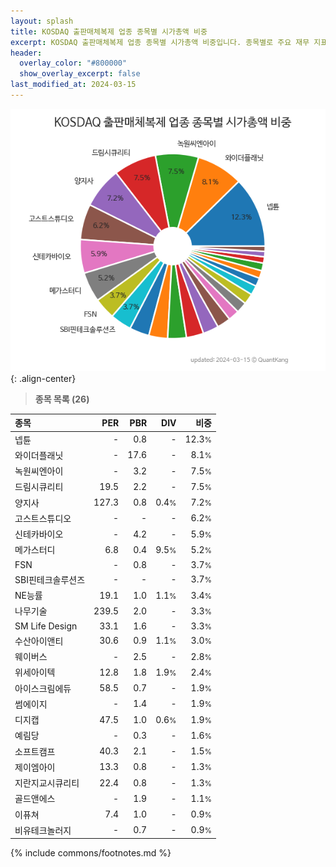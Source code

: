 ```yaml
---
layout: splash
title: KOSDAQ 출판매체복제 업종 종목별 시가총액 비중
excerpt: KOSDAQ 출판매체복제 업종 종목별 시가총액 비중입니다. 종목별로 주요 재무 지표를 함께 표시합니다.
header:
  overlay_color: "#800000"
  show_overlay_excerpt: false
last_modified_at: 2024-03-15
---
```



![KOSDAQ 출판매체복제 업종 종목별 시가총액 비중](/stats/sector/images/kosdaq_업종_출판매체복제_종목.png){: .align-center}


> **종목 목록 (26)**<a id="list"></a>

| **종목** | **PER** | **PBR** | **DIV** | **비중** |
| :------- | ------: | ------: | ------: | -------: |
| 넵튠 | - | 0.8 | - | 12.3<small>%</small> |
| 와이더플래닛 | - | 17.6 | - | 8.1<small>%</small> |
| 녹원씨엔아이 | - | 3.2 | - | 7.5<small>%</small> |
| 드림시큐리티 | 19.5 | 2.2 | - | 7.5<small>%</small> |
| 양지사 | 127.3 | 0.8 | 0.4<small>%</small> | 7.2<small>%</small> |
| 고스트스튜디오 | - | - | - | 6.2<small>%</small> |
| 신테카바이오 | - | 4.2 | - | 5.9<small>%</small> |
| 메가스터디 | 6.8 | 0.4 | 9.5<small>%</small> | 5.2<small>%</small> |
| FSN | - | 0.8 | - | 3.7<small>%</small> |
| SBI핀테크솔루션즈 | - | - | - | 3.7<small>%</small> |
| NE능률 | 19.1 | 1.0 | 1.1<small>%</small> | 3.4<small>%</small> |
| 나무기술 | 239.5 | 2.0 | - | 3.3<small>%</small> |
| SM Life Design | 33.1 | 1.6 | - | 3.3<small>%</small> |
| 수산아이앤티 | 30.6 | 0.9 | 1.1<small>%</small> | 3.0<small>%</small> |
| 웨이버스 | - | 2.5 | - | 2.8<small>%</small> |
| 위세아이텍 | 12.8 | 1.8 | 1.9<small>%</small> | 2.4<small>%</small> |
| 아이스크림에듀 | 58.5 | 0.7 | - | 1.9<small>%</small> |
| 썸에이지 | - | 1.4 | - | 1.9<small>%</small> |
| 디지캡 | 47.5 | 1.0 | 0.6<small>%</small> | 1.9<small>%</small> |
| 예림당 | - | 0.3 | - | 1.6<small>%</small> |
| 소프트캠프 | 40.3 | 2.1 | - | 1.5<small>%</small> |
| 제이엠아이 | 13.3 | 0.8 | - | 1.3<small>%</small> |
| 지란지교시큐리티 | 22.4 | 0.8 | - | 1.3<small>%</small> |
| 골드앤에스 | - | 1.9 | - | 1.1<small>%</small> |
| 이퓨쳐 | 7.4 | 1.0 | - | 0.9<small>%</small> |
| 비유테크놀러지 | - | 0.7 | - | 0.9<small>%</small> |

{% include commons/footnotes.md %}